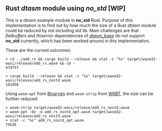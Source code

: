 ## Rust _dtasm_ module using _no_std_ [WIP]
This is a _dtasm_ example module in __no_std__ Rust. Purpose of this implementation is to find out by how much the size of a Rust _dtasm_ module could be reduced by not including std lib. Main challenges are that _flatbuffers_ and _thiserror_ dependencies of [_dtasm_base_](../../lib/dtasm_base_rs) do not support __no_std__ currently, which has been worked around in this implementation. 

These are the current outcomes:
```
> cd ../add_rs && cargo build --release && stat -c "%s" target/wasm32-wasi/release/add_rs.wasm && cd -
474757

> cargo build --release && stat -c "%s" target/wasm32-wasi/release/add_rs_nostd.wasm
181058
```

Using `wasm-opt` from [Binaryen](http://webassembly.github.io/binaryen/) and `wasm-strip` from [WABT](https://github.com/WebAssembly/wabt), the size can be further reduced:
```
> wasm-strip target/wasm32-wasi/release/add_rs_nostd.wasm
> wasm-opt -Oz -o add_rs_nostd_opt.wasm target/wasm32-wasi/release/add_rs_nostd.wasm
> stat -c "%s" add_rs_nostd_opt.wasm
74526
```
